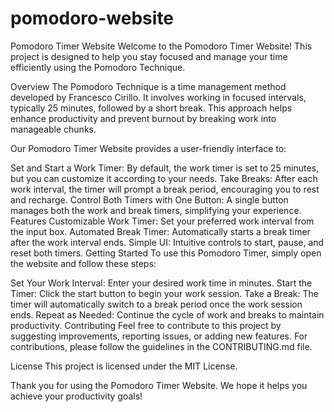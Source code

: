 # pomodoro-website
Pomodoro Timer Website
Welcome to the Pomodoro Timer Website! This project is designed to help you stay focused and manage your time efficiently using the Pomodoro Technique.

Overview
The Pomodoro Technique is a time management method developed by Francesco Cirillo. It involves working in focused intervals, typically 25 minutes, followed by a short break. This approach helps enhance productivity and prevent burnout by breaking work into manageable chunks.

Our Pomodoro Timer Website provides a user-friendly interface to:

Set and Start a Work Timer: By default, the work timer is set to 25 minutes, but you can customize it according to your needs.
Take Breaks: After each work interval, the timer will prompt a break period, encouraging you to rest and recharge.
Control Both Timers with One Button: A single button manages both the work and break timers, simplifying your experience.
Features
Customizable Work Timer: Set your preferred work interval from the input box.
Automated Break Timer: Automatically starts a break timer after the work interval ends.
Simple UI: Intuitive controls to start, pause, and reset both timers.
Getting Started
To use this Pomodoro Timer, simply open the website and follow these steps:

Set Your Work Interval: Enter your desired work time in minutes.
Start the Timer: Click the start button to begin your work session.
Take a Break: The timer will automatically switch to a break period once the work session ends.
Repeat as Needed: Continue the cycle of work and breaks to maintain productivity.
Contributing
Feel free to contribute to this project by suggesting improvements, reporting issues, or adding new features. For contributions, please follow the guidelines in the CONTRIBUTING.md file.

License
This project is licensed under the MIT License.

Thank you for using the Pomodoro Timer Website. We hope it helps you achieve your productivity goals!

